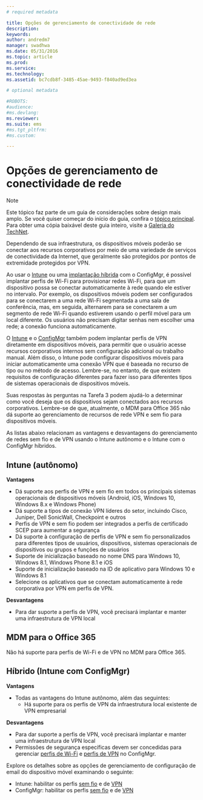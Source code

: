 ```yaml
---
# required metadata

title: Opções de gerenciamento de conectividade de rede
description:
keywords:
author: andredm7
manager: swadhwa
ms.date: 05/31/2016
ms.topic: article
ms.prod:
ms.service:
ms.technology:
ms.assetid: bc7cdb8f-3485-45ae-9493-f840ad9ed3ea

# optional metadata

#ROBOTS:
#audience:
#ms.devlang:
ms.reviewer: 
ms.suite: ems
#ms.tgt_pltfrm:
#ms.custom:

---
```


# Opções de gerenciamento de conectividade de rede

>[!NOTE]
>Este tópico faz parte de um guia de considerações sobre design mais amplo. Se você quiser começar do início do guia, confira o [tópico principal](mdm-design-considerations-guide.md). Para obter uma cópia baixável deste guia inteiro, visite a [Galeria do TechNet](https://gallery.technet.microsoft.com/Mobile-Device-Management-7d401582).

Dependendo de sua infraestrutura, os dispositivos móveis poderão se conectar aos recursos corporativos por meio de uma variedade de serviços de conectividade da Internet, que geralmente são protegidos por pontos de extremidade protegidos por VPN.

Ao usar o [Intune](/Intune/deployuse/wi-fi-connections-in-microsoft-intune) ou uma [implantação híbrida](https://technet.microsoft.com/library/dn261221.aspx) com o ConfigMgr, é possível implantar perfis de Wi-Fi para provisionar redes Wi-Fi, para que um dispositivo possa se conectar automaticamente à rede quando ele estiver no intervalo. Por exemplo, os dispositivos móveis podem ser configurados para se conectarem a uma rede Wi-Fi segmentada a uma sala de conferência, mas, em seguida, alternarem para se conectarem a um segmento de rede Wi-Fi quando estiverem usando o perfil móvel para um local diferente. Os usuários não precisam digitar senhas nem escolher uma rede; a conexão funciona automaticamente.

O [Intune](/Intune/deployuse/vpn-connections-in-microsoft-intune) e o [ConfigMgr](https://technet.microsoft.com/library/dn261217.aspx) também podem implantar perfis de VPN diretamente em dispositivos móveis, para permitir que o usuário acesse recursos corporativos internos sem configuração adicional ou trabalho manual. Além disso, o Intune pode configurar dispositivos móveis para iniciar automaticamente uma conexão VPN que é baseada no recurso de tipo ou no método de acesso. Lembre-se, no entanto, de que existem requisitos de configuração diferentes para fazer isso para diferentes tipos de sistemas operacionais de dispositivos móveis.

Suas respostas às perguntas na Tarefa 3 podem ajudá-lo a determinar como você deseja que os dispositivos sejam conectados aos recursos corporativos. Lembre-se de que, atualmente, o <token>MDM para Office 365</token> não dá suporte ao gerenciamento de recursos de rede VPN e sem fio para dispositivos móveis.

As listas abaixo relacionam as vantagens e desvantagens do gerenciamento de redes sem fio e de VPN usando o Intune autônomo e o Intune com o ConfigMgr híbridos.

## Intune (autônomo)

**Vantagens**

- Dá suporte aos perfis de VPN e sem fio em todos os principais sistemas operacionais de dispositivos móveis (Android, iOS, Windows 10, Windows 8.x e Windows Phone) 
- Dá suporte a tipos de conexão VPN líderes do setor, incluindo Cisco, Juniper, Dell SonicWall, Checkpoint e outros
- Perfis de VPN e sem fio podem ser integrados a perfis de certificado SCEP para aumentar a segurança
- Dá suporte à configuração de perfis de VPN e sem fio personalizados para diferentes tipos de usuários, dispositivos, sistemas operacionais de dispositivos ou grupos e funções de usuários
- Suporte de inicialização baseado no nome DNS para Windows 10, Windows 8.1, Windows Phone 8.1 e iOS
- Suporte de inicialização baseado na ID de aplicativo para Windows 10 e Windows 8.1
- Selecione os aplicativos que se conectam automaticamente à rede corporativa por VPN em perfis de VPN.

**Desvantagens**

- Para dar suporte a perfis de VPN, você precisará implantar e manter uma infraestrutura de VPN local

## MDM para o Office 365

Não há suporte para perfis de Wi-Fi e de VPN no MDM para Office 365.

## Híbrido (Intune com ConfigMgr)

**Vantagens**

- Todas as vantagens do Intune autônomo, além das seguintes:
    - Há suporte para os perfis de VPN da infraestrutura local existente de VPN empresarial

**Desvantagens**

- Para dar suporte a perfis de VPN, você precisará implantar e manter uma infraestrutura de VPN local 
- Permissões de segurança específicas devem ser concedidas para gerenciar [perfis de Wi-Fi](https://technet.microsoft.com/library/dn408646.aspx) e [perfis de VPN](https://technet.microsoft.com/library/dn408643.aspx) no ConfigMgr.

Explore os detalhes sobre as opções de gerenciamento de configuração de email do dispositivo móvel examinando o seguinte:

- Intune: habilitar os perfis [sem fio](/Intune/deployuse/wi-fi-connections-in-microsoft-intune) e de [VPN](/Intune/deployuse/vpn-connections-in-microsoft-intune)
- ConfigMgr: habilitar os perfis [sem fio](https://technet.microsoft.com/library/dn261221.aspx) e de [VPN](https://technet.microsoft.com/library/dn261217.aspx)

<!--HONumber=Jun16_HO1-->


